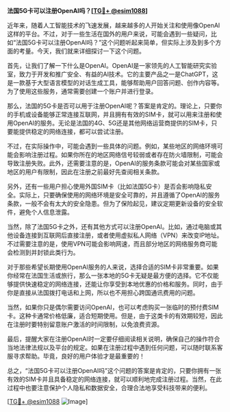 **法国5G卡可以注册OpenAI吗？[[TG💪+ @esim1088](https://t.me/s/esim1088)]**

近年来，随着人工智能技术的飞速发展，越来越多的人开始关注和使用像OpenAI这样的平台。不过，对于一些生活在国外的用户来说，可能会遇到一些疑问，比如“法国5G卡可以注册OpenAI吗？”这个问题听起来简单，但实际上涉及到多个方面的考量。今天，我们就来详细探讨一下这个问题。

首先，让我们了解一下什么是OpenAI。OpenAI是一家领先的人工智能研究实验室，致力于开发和推广安全、有益的AI技术。它的主要产品之一是ChatGPT，这是一款基于大型语言模型的对话生成工具，能够帮助用户回答问题、创作内容等。为了使用这些服务，通常需要创建一个账户并进行登录。

那么，法国的5G卡是否可以用于注册OpenAI呢？答案是肯定的。理论上，只要你的手机或设备能够正常连接互联网，并且拥有有效的SIM卡，就可以用来注册和使用OpenAI的服务。无论是法国的4G、5G还是其他网络运营商提供的SIM卡，只要能提供稳定的网络连接，都可以尝试注册。

不过，在实际操作中，可能会遇到一些具体的问题。例如，某些地区的网络环境可能会影响注册过程。如果你所在的地区网络信号较弱或者存在防火墙限制，可能会导致注册失败。此外，还需要注意的是，OpenAI的服务条款可能会对某些国家或地区的用户有限制，因此在注册之前最好先查阅相关条款。

另外，还有一些用户担心使用外国SIM卡（比如法国5G卡）是否会影响隐私安全。实际上，只要确保使用的网络环境是安全可靠的，并且遵循了OpenAI的服务条款，一般不会有太大的安全隐患。但为了保险起见，建议定期更新设备的安全软件，避免个人信息泄露。

当然，除了法国5G卡之外，还有其他方式可以注册OpenAI。比如，通过电脑或其他设备连接到互联网后直接注册，或者使用虚拟私人网络（VPN）来改变IP地址。不过需要注意的是，使用VPN可能会影响网速，而且部分地区的网络服务商可能会检测到并封锁此类行为。

对于那些希望长期使用OpenAI服务的人来说，选择合适的SIM卡非常重要。如果你经常在法国生活或旅行，那么一张本地的5G卡无疑是最方便的选择。它不仅能够提供快速稳定的网络连接，还能让你享受到本地优惠的价格和服务。同时，由于你是直接从法国拨打电话和上网，所以也不用担心跨国通讯费用的问题。

当然，如果你只是偶尔需要访问OpenAI，也可以考虑购买一张临时的预付费SIM卡。这种卡通常价格低廉，适合短期使用。但是，由于这类卡的有效期较短，因此在注册时要特别留意账户激活的时间限制，以免浪费资源。

最后，提醒大家在注册OpenAI时一定要仔细阅读相关说明，确保自己的操作符合当地法律法规以及平台的规定。如果在注册过程中遇到任何问题，可以随时联系客服寻求帮助。毕竟，良好的用户体验才是最重要的！

总之，“法国5G卡可以注册OpenAI吗”这个问题的答案是肯定的，只要你拥有一张有效的SIM卡并且具备稳定的网络连接，就可以顺利地完成注册过程。当然，在此过程中也要注意保护个人隐私和数据安全，合理合法地享受科技带来的便利。

[[TG💪+ @esim1088](https://t.me/s/esim1088) ![Image](https://i.postimg.cc/4NQfJmqS/Snipaste-2025-05-13-00-14-12.png)]